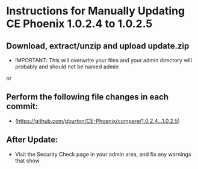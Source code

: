# Instructions for Manually Updating CE Phoenix 1.0.2.4 to 1.0.2.5
## Download, extract/unzip and upload update.zip
* IMPORTANT: This will overwrite your files and your admin directory will probably and should not be named admin

or
## Perform the following file changes in each commit:
* (https://github.com/gburton/CE-Phoenix/compare/1.0.2.4...1.0.2.5)
## After Update:
* Visit the Security Check page in your admin area, and fix any warnings that show.